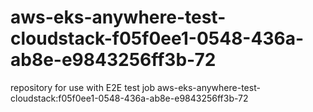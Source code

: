 # aws-eks-anywhere-test-cloudstack-f05f0ee1-0548-436a-ab8e-e9843256ff3b-72
repository for use with E2E test job aws-eks-anywhere-test-cloudstack:f05f0ee1-0548-436a-ab8e-e9843256ff3b-72
